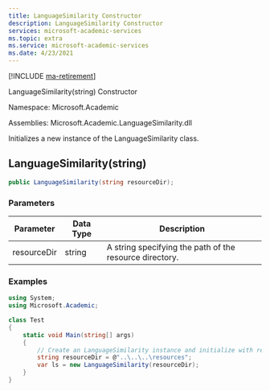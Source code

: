 ```yaml
---
title: LanguageSimilarity Constructor
description: LanguageSimilarity Constructor
services: microsoft-academic-services
ms.topic: extra
ms.service: microsoft-academic-services
ms.date: 4/23/2021
---
```

[!INCLUDE [ma-retirement](../includes/ma-retirement.md)]

 LanguageSimilarity(string) Constructor

Namespace: Microsoft.Academic

Assemblies: Microsoft.Academic.LanguageSimilarity.dll

Initializes a new instance of the LanguageSimilarity class.

## LanguageSimilarity(string)

  ```C#
  public LanguageSimilarity(string resourceDir);
  ```

### Parameters

Parameter | Data Type | Description
--- | --- | ---
resourceDir | string | A string specifying the path of the resource directory.

### Examples

  ```C#
  using System;
  using Microsoft.Academic;

  class Test
  {
      static void Main(string[] args)
      {
          // Create an LanguageSimilarity instance and initialize with resources
          string resourceDir = @"..\..\..\resources";
          var ls = new LanguageSimilarity(resourceDir);
      }
  }
  ```
